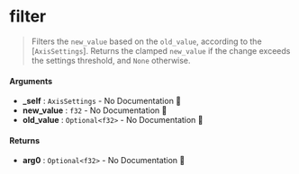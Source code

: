 # filter

>  Filters the `new_value` based on the `old_value`, according to the [`AxisSettings`].
>  Returns the clamped `new_value` if the change exceeds the settings threshold,
>  and `None` otherwise.

#### Arguments

- **\_self** : `AxisSettings` \- No Documentation 🚧
- **new\_value** : `f32` \- No Documentation 🚧
- **old\_value** : `Optional<f32>` \- No Documentation 🚧

#### Returns

- **arg0** : `Optional<f32>` \- No Documentation 🚧